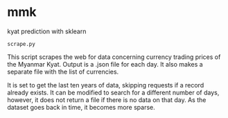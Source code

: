 # mmk
kyat prediction with sklearn


	scrape.py
This script scrapes the web for data
concerning currency trading prices 
of the Myanmar Kyat.  Output is a 
.json file for each day.  It also
makes a separate file with the
list of currencies.

It is set to get the last ten years
of data, skipping requests if a record 
already exists.  It can be modified to
search for a different number of days,
however, it does not return a file if
there is no data on that day.  As
the dataset goes back in time, it 
becomes more sparse.

